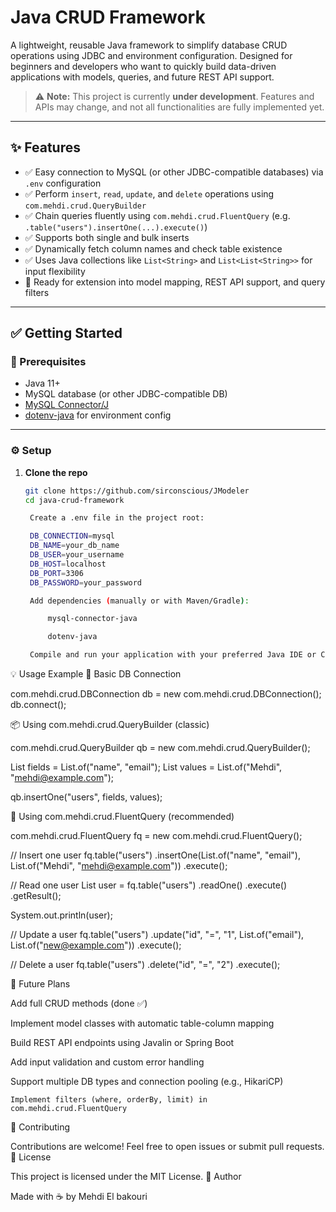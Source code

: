 # Java CRUD Framework

A lightweight, reusable Java framework to simplify database CRUD operations using JDBC and environment configuration. Designed for beginners and developers who want to quickly build data-driven applications with models, queries, and future REST API support.

> ⚠️ **Note:** This project is currently **under development**. Features and APIs may change, and not all functionalities are fully implemented yet.

---

## ✨ Features

- ✅ Easy connection to MySQL (or other JDBC-compatible databases) via `.env` configuration
- ✅ Perform `insert`, `read`, `update`, and `delete` operations using `com.mehdi.crud.QueryBuilder`
- ✅ Chain queries fluently using `com.mehdi.crud.FluentQuery` (e.g. `.table("users").insertOne(...).execute()`)
- ✅ Supports both single and bulk inserts
- ✅ Dynamically fetch column names and check table existence
- ✅ Uses Java collections like `List<String>` and `List<List<String>>` for input flexibility
- 🔄 Ready for extension into model mapping, REST API support, and query filters

---

## ✅ Getting Started

### 🧰 Prerequisites

- Java 11+
- MySQL database (or other JDBC-compatible DB)
- [MySQL Connector/J](https://dev.mysql.com/downloads/connector/j/)
- [dotenv-java](https://github.com/cdimascio/dotenv-java) for environment config

---

### ⚙️ Setup

1. **Clone the repo**

   ```bash
   git clone https://github.com/sirconscious/JModeler
   cd java-crud-framework

    Create a .env file in the project root:

    DB_CONNECTION=mysql
    DB_NAME=your_db_name
    DB_USER=your_username
    DB_HOST=localhost
    DB_PORT=3306
    DB_PASSWORD=your_password

    Add dependencies (manually or with Maven/Gradle):

        mysql-connector-java

        dotenv-java

    Compile and run your application with your preferred Java IDE or CLI.

💡 Usage Example
🧱 Basic DB Connection

com.mehdi.crud.DBConnection db = new com.mehdi.crud.DBConnection();
db.connect();

📦 Using com.mehdi.crud.QueryBuilder (classic)

com.mehdi.crud.QueryBuilder qb = new com.mehdi.crud.QueryBuilder();

List<String> fields = List.of("name", "email");
List<String> values = List.of("Mehdi", "mehdi@example.com");

qb.insertOne("users", fields, values);

🚀 Using com.mehdi.crud.FluentQuery (recommended)

com.mehdi.crud.FluentQuery fq = new com.mehdi.crud.FluentQuery();

// Insert one user
fq.table("users")
.insertOne(List.of("name", "email"), List.of("Mehdi", "mehdi@example.com"))
.execute();

// Read one user
List<String> user = fq.table("users")
.readOne()
.execute()
.getResult();

System.out.println(user);

// Update a user
fq.table("users")
.update("id", "=", "1", List.of("email"), List.of("new@example.com"))
.execute();

// Delete a user
fq.table("users")
.delete("id", "=", "2")
.execute();

🚧 Future Plans

Add full CRUD methods (done ✅)

Implement model classes with automatic table-column mapping

Build REST API endpoints using Javalin or Spring Boot

Add input validation and custom error handling

Support multiple DB types and connection pooling (e.g., HikariCP)

    Implement filters (where, orderBy, limit) in com.mehdi.crud.FluentQuery

🤝 Contributing

Contributions are welcome! Feel free to open issues or submit pull requests.
📝 License

This project is licensed under the MIT License.
👤 Author

Made with ☕ by Mehdi El bakouri